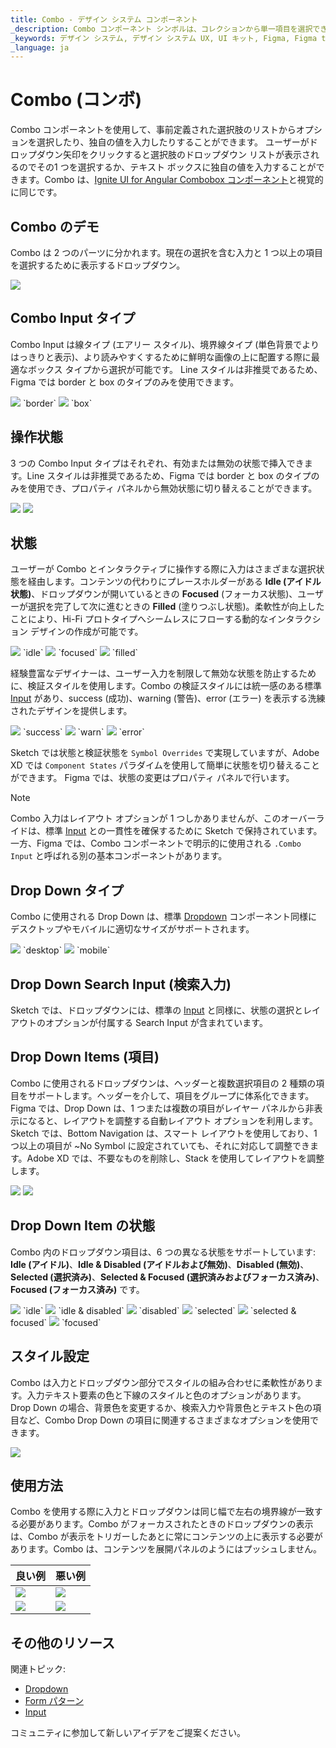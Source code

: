 ```yaml
---
title: Combo - デザイン システム コンポーネント
_description: Combo コンポーネント シンボルは、コレクションから単一項目を選択できます。
_keywords: デザイン システム, デザイン システム UX, UI キット, Figma, Figma to Angular, Figma からコードをエクスポート, Figma to HTML, Figma UI キット, Sketch, Ignite UI for Angular, Sketch to Angular, Angular, Angular デザイン システム, Sketch からコードをエクスポート, Angular 向けデザイン キット, Sketch HTML, Sketch to HTML, Sketch UI キット, Adobe XD, Adobe XD to Angular, Adobe XD からコードをエクスポート, Adobe XD to HTML, Adobe XD UI キット
_language: ja
---
```


# Combo (コンボ)

Combo コンポーネントを使用して、事前定義された選択肢のリストからオプションを選択したり、独自の値を入力したりすることができます。 ユーザーがドロップダウン矢印をクリックすると選択肢のドロップダウン リストが表示されるのでその1 つを選択するか、テキスト ボックスに独自の値を入力することができます。Combo は、[Ignite UI for Angular Combobox コンポーネント](https://jp.infragistics.com/products/ignite-ui-angular/angular/components/combo.html)と視覚的に同じです。

## Combo のデモ

Combo は 2 つのパーツに分かれます。現在の選択を含む入力と 1 つ以上の項目を選択するために表示するドロップダウン。

<img class="responsive-img" src="../images/combo_demo.png" srcset="../images/combo_demo@2x.png 2x" />

## Combo Input タイプ

Combo Input は線タイプ (エアリー スタイル)、境界線タイプ (単色背景でよりはっきりと表示)、より読みやすくするために鮮明な画像の上に配置する際に最適なボックス タイプから選択が可能です。	Line スタイルは非推奨であるため、Figma では border と box のタイプのみを使用できます。

<img class="responsive-img" src="../images/combo_border.png" srcset="../images/combo_border@2x.png 2x" />
`border`
<img class="responsive-img" src="../images/combo_box.png" srcset="../images/combo_box@2x.png 2x" />
`box`

## 操作状態

3 つの Combo Input タイプはそれぞれ、有効または無効の状態で挿入できます。Line スタイルは非推奨であるため、Figma では border と box のタイプのみを使用でき、プロパティ パネルから無効状態に切り替えることができます。

<img class="responsive-img" src="../images/combo_enabledstate.png" srcset="../images/combo_enabledstate@2x.png 2x" />
<img class="responsive-img" src="../images/combo_disabledstate.png" srcset="../images/combo_disabledstate@2x.png 2x" />

## 状態

ユーザーが Combo とインタラクティブに操作する際に入力はさまざまな選択状態を経由します。コンテンツの代わりにプレースホルダーがある **Idle (アイドル状態)**、ドロップダウンが開いているときの **Focused** (フォーカス状態)、ユーザーが選択を完了して次に進むときの **Filled** (塗りつぶし状態)。柔軟性が向上したことにより、Hi-Fi プロトタイプへシームレスにフローする動的なインタラクション デザインの作成が可能です。

<img class="responsive-img" src="../images/combo_idle.png" srcset="../images/combo_idle@2x.png 2x" />
`idle`
<img class="responsive-img" src="../images/combo_focused.png" srcset="../images/combo_focused@2x.png 2x" />
`focused`
<img class="responsive-img" src="../images/combo_filled.png" srcset="../images/combo_filled@2x.png 2x" />
`filled`

経験豊富なデザイナーは、ユーザー入力を制限して無効な状態を防止するために、検証スタイルを使用します。Combo の検証スタイルには統一感のある標準 [Input](input.md) があり、success (成功)、warning (警告)、error (エラー) を表示する洗練されたデザインを提供します。

<img class="responsive-img" src="../images/combo_success.png" srcset="../images/combo_success@2x.png 2x" />
`success`
<img class="responsive-img" src="../images/combo_warning.png" srcset="../images/combo_warning@2x.png 2x" />
`warn`
<img class="responsive-img" src="../images/combo_error.png" srcset="../images/combo_error@2x.png 2x" />
`error`

<div class="divider--half"></div>
<div class="divider--half"></div>

Sketch では状態と検証状態を `Symbol Overrides` で実現していますが、Adobe XD では `Component States` パラダイムを使用して簡単に状態を切り替えることができます。	Figma では、状態の変更はプロパティ パネルで行います。

> [!Note]
> Combo 入力はレイアウト オプションが 1 つしかありませんが、このオーバーライドは、標準 [Input](input.md) との一貫性を確保するために Sketch で保持されています。一方、Figma では、Combo コンポーネントで明示的に使用される `.Combo Input` と呼ばれる別の基本コンポーネントがあります。

## Drop Down タイプ

Combo に使用される Drop Down は、標準 [Dropdown](dropdown.md) コンポーネント同様にデスクトップやモバイルに適切なサイズがサポートされます。

<img class="responsive-img" src="../images/combo_desktop.png" srcset="../images/combo_desktop@2x.png 2x" />
`desktop`
<img class="responsive-img" src="../images/combo_mobile.png" srcset="../images/combo_mobile@2x.png 2x" />
`mobile`

## Drop Down Search Input (検索入力)

Sketch では、ドロップダウンには、標準の [Input](input.md) と同様に、状態の選択とレイアウトのオプションが付属する Search Input が含まれています。

## Drop Down Items (項目)

Combo に使用されるドロップダウンは、ヘッダーと複数選択項目の 2 種類の項目をサポートします。ヘッダーを介して、項目をグループに体系化できます。Figma では、Drop Down は、1 つまたは複数の項目がレイヤー パネルから非表示になると、レイアウトを調整する自動レイアウト オプションを利用します。Sketch では、Bottom Navigation は、スマート レイアウトを使用しており、1 つ以上の項目が ~No Symbol に設定されていても、それに対応して調整できます。Adobe XD では、不要なものを削除し、Stack を使用してレイアウトを調整します。

<img class="responsive-img" src="../images/combo_header.png" srcset="../images/combo_header@2x.png 2x" />
<img class="responsive-img" src="../images/combo_multiselect_item.png" srcset="../images/combo_multiselect_item@2x.png 2x" />

## Drop Down Item の状態

Combo 内のドロップダウン項目は、6 つの異なる状態をサポートしています: **Idle (アイドル)**、**Idle & Disabled (アイドルおよび無効)**、**Disabled (無効)**、**Selected (選択済み)**、**Selected & Focused (選択済みおよびフォーカス済み)**、**Focused (フォーカス済み)** です。

<img class="responsive-img" src="../images/combo_item_idle.png" srcset="../images/combo_item_idle@2x.png 2x" />
`idle`
<img class="responsive-img" src="../images/combo_item_idle_disabled.png" srcset="../images/combo_item_idle_disabled@2x.png 2x" />
`idle & disabled`
<img class="responsive-img" src="../images/combo_item_disabled.png" srcset="../images/combo_item_disabled@2x.png 2x" />
`disabled`
<img class="responsive-img" src="../images/combo_item_selected.png" srcset="../images/combo_item_selected@2x.png 2x" />
`selected`
<img class="responsive-img" src="../images/combo_item_selected_focused.png" srcset="../images/combo_item_selected_focused@2x.png 2x" />
`selected & focused`
<img class="responsive-img" src="../images/combo_item_focused.png" srcset="../images/combo_item_focused@2x.png 2x" />
`focused`

## スタイル設定

Combo は入力とドロップダウン部分でスタイルの組み合わせに柔軟性があります。入力テキスト要素の色と下線のスタイルと色のオプションがあります。Drop Down の場合、背景色を変更するか、検索入力や背景色とテキスト色の項目など、Combo Drop Down の項目に関連するさまざまなオプションを使用できます。

<img class="responsive-img" src="../images/combo_styling.png" srcset="../images/combo_styling@2x.png 2x" />

## 使用方法

Combo を使用する際に入力とドロップダウンは同じ幅で左右の境界線が一致する必要があります。Combo がフォーカスされたときのドロップダウンの表示は、Combo が表示をトリガーしたあとに常にコンテンツの上に表示する必要があります。Combo は、コンテンツを展開パネルのようにはプッシュしません。

| 良い例                                                                           |悪い例                                                                            |
| ---------------------------------------------------------------------------- | -------------------------------------------------------------------------------- |
| <img class="responsive-img" src="../images/combo_do1.png" srcset="../images/combo_do1@2x.png 2x" /> | <img class="responsive-img" src="../images/combo_dont1.png" srcset="../images/combo_dont1@2x.png 2x" /> |
| <img class="responsive-img" src="../images/combo_do2.png" srcset="../images/combo_do2@2x.png 2x" /> | <img class="responsive-img" src="../images/combo_dont2.png" srcset="../images/combo_dont2@2x.png 2x" /> |

## その他のリソース

関連トピック:

- [Dropdown](dropdown.md)
- [Form パターン](../patterns/form.md)
- [Input](input.md)
  <div class="divider--half"></div>

コミュニティに参加して新しいアイデアをご提案ください。

